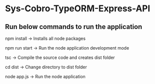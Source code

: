 # Sys-Cobro-TypeORM-Express-API

Run below commands to run the application
-------------------------------------------
npm install	-> Installs all node packages

npm run start -> Run the node application development mode

tsc		-> Compile the source code and creates dist folder

cd dist		-> Change directory to dist folder

node app.js	-> Run the node application

